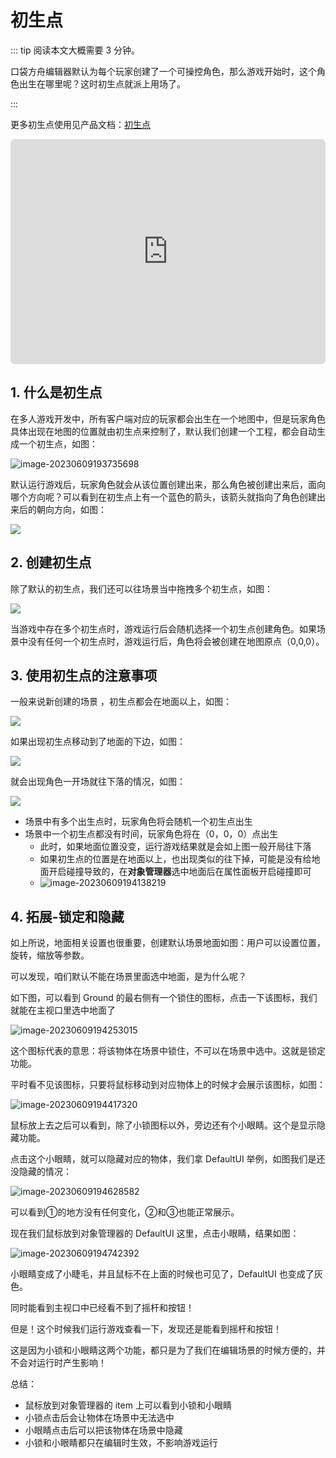 # 初生点

::: tip 阅读本文大概需要 3 分钟。

口袋方舟编辑器默认为每个玩家创建了一个可操控角色，那么游戏开始时，这个角色出生在哪里呢？这时初生点就派上用场了。

:::

更多初生点使用见产品文档：[初生点](https://docs.ark.online/GameplayObjects/SpawnPoint.html)

<iframe sandbox="allow-scripts allow-downloads allow-same-origin allow-popups allow-presentation allow-forms" frameborder="0" draggable="false" allowfullscreen="" allow="encrypted-media;" referrerpolicy="" aha-samesite="" class="iframe-loaded" src=" https://player.bilibili.com/player.html?aid=863312444&bvid=BV1uG4y1Q7ny&cid=978207160&page=1" style="border-radius: 7px; width: 100%; height: 360px;"></iframe>

## 1. 什么是初生点

在多人游戏开发中，所有客户端对应的玩家都会出生在一个地图中，但是玩家角色具体出现在地图的位置就由初生点来控制了，默认我们创建一个工程，都会自动生成一个初生点，如图：

![image-20230609193735698](https://arkimg.ark.online/image-20230609193735698.webp)

默认运行游戏后，玩家角色就会从该位置创建出来，那么角色被创建出来后，面向哪个方向呢？可以看到在初生点上有一个蓝色的箭头，该箭头就指向了角色创建出来后的朝向方向，如图：

![](https://wstatic-a1.233leyuan.com/productdocs/static/boxcn3e9m8ZUpATt2t2y278Sclf.gif)

## 2. 创建初生点

除了默认的初生点，我们还可以往场景当中拖拽多个初生点，如图：

![](https://wstatic-a1.233leyuan.com/productdocs/static/boxcnbjSa8ALjrW3BSMDBsB3obh.png)

当游戏中存在多个初生点时，游戏运行后会随机选择一个初生点创建角色。如果场景中没有任何一个初生点时，游戏运行后，角色将会被创建在地图原点（0,0,0）。

## 3. 使用初生点的注意事项

一般来说新创建的场景 ，初生点都会在地面以上，如图：

![](https://wstatic-a1.233leyuan.com/productdocs/static/boxcnuK74ObtGrfuVvsimKGqaHf.png)

如果出现初生点移动到了地面的下边，如图：

![](https://wstatic-a1.233leyuan.com/productdocs/static/boxcnobeRs47psTHv5DRFDzuOmf.png)

就会出现角色一开场就往下落的情况，如图：

![](https://wstatic-a1.233leyuan.com/productdocs/static/boxcnYB0TZJw8sDSQ20FH7iTFId.gif)

- 场景中有多个出生点时，玩家角色将会随机一个初生点出生
- 场景中一个初生点都没有时间，玩家角色将在（0，0，0）点出生
  - 此时，如果地面位置没变，运行游戏结果就是会如上图一般开局往下落
  - 如果初生点的位置是在地面以上，也出现类似的往下掉，可能是没有给地面开启碰撞导致的，在**对象管理器**选中地面后在属性面板开启碰撞即可
  - ![image-20230609194138219](https://arkimg.ark.online/image-20230609194138219.webp)


## 4. 拓展-锁定和隐藏

如上所说，地面相关设置也很重要，创建默认场景地面如图：用户可以设置位置，旋转，缩放等参数。

可以发现，咱们默认不能在场景里面选中地面，是为什么呢？

如下图，可以看到 Ground 的最右侧有一个锁住的图标，点击一下该图标，我们就能在主视口里选中地面了

![image-20230609194253015](https://arkimg.ark.online/image-20230609194253015.webp)

这个图标代表的意思：将该物体在场景中锁住，不可以在场景中选中。这就是锁定功能。

平时看不见该图标，只要将鼠标移动到对应物体上的时候才会展示该图标，如图：

![image-20230609194417320](https://arkimg.ark.online/image-20230609194417320.webp)

鼠标放上去之后可以看到，除了小锁图标以外，旁边还有个小眼睛。这个是显示隐藏功能。

点击这个小眼睛，就可以隐藏对应的物体，我们拿 DefaultUI 举例，如图我们是还没隐藏的情况：

![image-20230609194628582](https://arkimg.ark.online/image-20230609194628582.webp)

可以看到①的地方没有任何变化，②和③也能正常展示。

现在我们鼠标放到对象管理器的 DefaultUI 这里，点击小眼睛，结果如图：

![image-20230609194742392](https://arkimg.ark.online/image-20230609194742392.webp)

小眼睛变成了小睫毛，并且鼠标不在上面的时候也可见了，DefaultUI 也变成了灰色。

同时能看到主视口中已经看不到了摇杆和按钮！

但是！这个时候我们运行游戏查看一下，发现还是能看到摇杆和按钮！

这是因为小锁和小眼睛这两个功能，都只是为了我们在编辑场景的时候方便的，并不会对运行时产生影响！



总结：

* 鼠标放到对象管理器的 item 上可以看到小锁和小眼睛
* 小锁点击后会让物体在场景中无法选中
* 小眼睛点击后可以把该物体在场景中隐藏
* 小锁和小眼睛都只在编辑时生效，不影响游戏运行
